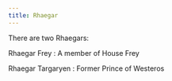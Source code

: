 ```yaml
---
title: Rhaegar
---
```


There are two Rhaegars:

Rhaegar Frey : A member of House Frey

Rhaegar Targaryen : Former Prince of Westeros


